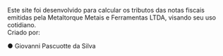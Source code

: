 Este site foi desenvolvido para calcular os tributos das notas fiscais emitidas pela Metaltorque Metais e Ferramentas LTDA, visando seu uso cotidiano. <br>
Criado por:

● Giovanni Pascuotte da Silva
